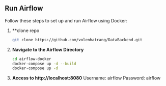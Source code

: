 
## Run Airflow

Follow these steps to set up and run Airflow using Docker:

1. **clone repo
   ```bash
   git clone https://github.com/volenhatrang/DataBackend.git


2. **Navigate to the Airflow Directory**
   ```bash
   cd airflow-docker
   docker-compose up -d --build
   docker-compose up -d

3. **Access to  http://localhost:8080**
   Username: airflow Password: airflow